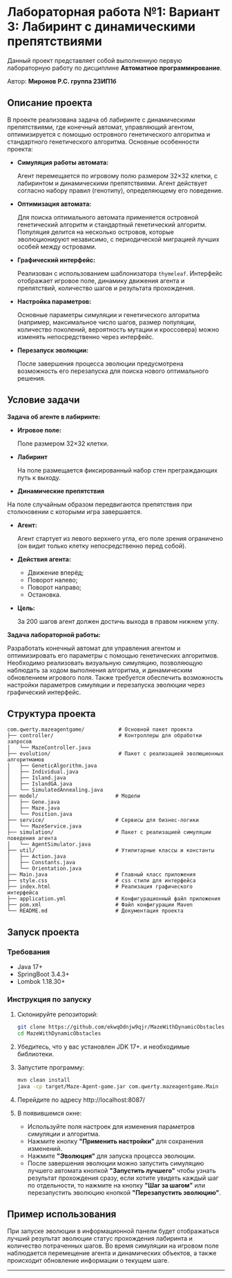 # Лабораторная работа №1: Вариант 3: Лабиринт с динамическими препятствиями

Данный проект представляет собой выполненную первую лабораторную работу по дисциплине **Автоматное программирование**.

Автор: **Миронов Р.С. группа 23ИП1б**

## Описание проекта

В проекте реализована задача об лабиринте с динамическими препятствиями, где конечный автомат, управляющий агентом, оптимизируется с помощью островного генетического алгоритма и стандартного генетического алгоритма. Основные особенности проекта:

- **Симуляция работы автомата:**

  Агент перемещается по игровому полю размером 32×32 клетки, с лабиринтом и динамическими препятствиями. Агент действует согласно набору правил (генотипу), определяющему его поведение.
- **Оптимизация автомата:**

  Для поиска оптимального автомата применяется островной генетический алгоритм и стандартный генетический алгоритм. Популяция делится на несколько островов, которые эволюционируют независимо, с периодической миграцией лучших особей между островами.
- **Графический интерфейс:**

  Реализован с использованием шаблонизатора `thymeleaf`. Интерфейс отображает игровое поле, динамику движения агента и препятствий, количество шагов и результата прохождения.
- **Настройка параметров:**

  Основные параметры симуляции и генетического алгоритма (например, максимальное число шагов, размер популяции, количество поколений, вероятность мутации и кроссовера) можно изменять непосредственно через интерфейс.
- **Перезапуск эволюции:**

  После завершения процесса эволюции предусмотрена возможность его перезапуска для поиска нового оптимального решения.

## Условие задачи

**Задача об агенте в лабиринте:**

- **Игровое поле:**

  Поле размером 32×32 клетки.
- **Лабиринт**

  На поле размещается фиксированный набор стен преграждающих путь к выходу.
- **Динамические препятствия**

На поле случайным образом передвигаются препятствия при столкновении с которыми игра завершается.
- **Агент:**

  Агент стартует из левого верхнего угла, его поле зрения ограничено (он видит только клетку непосредственно перед собой).
- **Действия агента:**
    - Движение вперёд;
    - Поворот налево;
    - Поворот направо;
    - Остановка.
- **Цель:**

  За 200 шагов агент должен достичь выхода в правом нижнем углу.

**Задача лабораторной работы:**

Разработать конечный автомат для управления агентом и оптимизировать его параметры с помощью генетических алгоритмов. Необходимо реализовать визуальную симуляцию, позволяющую наблюдать за ходом выполнения алгоритма, и динамическим обновлением игрового поля. Также требуется обеспечить возможность настройки параметров симуляции и перезапуска эволюции через графический интерфейс.

## Структура проекта

```
com.qwerty.mazeagentgame/           # Основной пакет проекта
├── controller/                     # Контроллеры для обработки запросов        
│   └── MazeController.java        
├── evolution/                      # Пакет с реализацией эволюционных алгоритмамов
│   ├── GeneticAlgorithm.java       
│   ├── Individual.java             
│   ├── Island.java                 
│   ├── IslandGA.java               
│   └── SimulatedAnnealing.java         
├── model/                         # Модели
│   ├── Gene.java            
│   ├── Maze.java         
│   └── Position.java          
├── service/                       # Сервисы для бизнес-логики
│   └── MazeService.java               
├── simulation/                    # Пакет с реализацией симуляции поведения агента
│   └── AgentSimulator.java   
├── util/                          # Утилитарные классы и константы
│   ├── Action.java             
│   ├── Constants.java                     
│   └── Orientation.java 
├── Main.java                      # Главный класс приложения 
├── style.css                      # css стили для интерфейса
├── index.html                     # Реализация графического интерфейса
├── application.yml                # Конфигурационный файл приложения
├── pom.xml                        # Файл конфигурации Maven 
└── README.md                      # Документация проекта       
```

## Запуск проекта

### Требования

- Java 17+
- SpringBoot 3.4.3+
- Lombok 1.18.30+

### Инструкция по запуску

1. Склонируйте репозиторий:

   ```bash
   git clone https://github.com/ekwqOdnjw9qjr/MazeWithDynamicObstacles.git
   cd MazeWithDynamicObstacles
   ```
2. Убедитесь, что у вас установлен JDK 17+. и необходимые библиотеки.
3. Запустите программу:

   ```bash
   mvn clean install
   java -cp target/Maze-Agent-game.jar com.qwerty.mazeagentgame.Main

   ```
4. Перейдите по адресу http://localhost:8087/
5. В появившемся окне:

    - Используйте поля настроек для изменения параметров симуляции и алгоритма.
    - Нажмите кнопку **"Применить настройки"** для сохранения изменений.
    - Нажмите **"Эволюция"** для запуска процесса эволюции.
    - После завершения эволюции можно запустить симуляцию лучшего автомата кнопкой **"Запустить лучшего"** чтобы узнать результат прохождения сразу, если хотите увидеть каждый шаг по отдельности, то нажмите на кнопку **"Шаг за шагом"** или перезапустить эволюцию кнопкой **"Перезапустить эволюцию"**.

## Пример использования

При запуске эволюции в информационной панели будет отображаться лучший результат эволюции статус прохождения лабиринта и количество потраченных шагов. Во время симуляции на игровом поле наблюдается перемещение агента и динамических объектов, а также происходит обновление информации о текущем шаге.

---